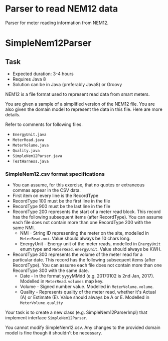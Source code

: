 # Parser to read NEM12 data 
Parser for meter reading information from NEM12.

# SimpleNem12Parser

## Task
* Expected duration: 3-4 hours
* Requires Java 8
* Solution can be in Java (preferably Java8) or Groovy

NEM12 is a file format used to represent read data from smart meters.

You are given a sample of a simplified version of the NEM12 file.  You are also given the domain model to represent the data in this file.  Here are more details.

Refer to comments for following files.
* `EnergyUnit.java`
* `MeterRead.java`
* `MeterVolume.java`
* `Quality.java`
* `SimpleNem12Parser.java`
* `TestHarness.java`

### SimpleNem12.csv format specifications
* You can assume, for this exercise, that no quotes or extraneous commas appear in the CSV data.
* First item on every line is the RecordType
* RecordType 100 must be the first line in the file
* RecordType 900 must be the last line in the file
* RecordType 200 represents the start of a meter read block.  This record has the following subsequent items (after RecordType).
You can assume each file does not contain more than one RecordType 200 with the same NMI.
  * NMI - String ID representing the meter on the site, modelled in `MeterRead.nmi`.  Value should always be 10 chars long. 
  * EnergyUnit - Energy unit of the meter reads, modelled in `EnergyUnit` enum type and `MeterRead.energyUnit`.  Value should always be KWH.
* RecordType 300 represents the volume of the meter read for a particular date.  This record has the following subsequent items (after RecordType).
You can assume each file does not contain more than one RecordType 300 with the same date.
  * Date - In the format yyyyMMdd (e.g. 20170102 is 2nd Jan, 2017).  Modelled in `MeterRead.volumes` map key.
  * Volume - Signed number value.  Modelled in `MeterVolume.volume`.
  * Quality - Represents quality of the meter read, whether it's Actual (A) or Estimate (E).  Value should always be A or E.  Modelled in `MeterVolume.quality`

Your task is to create a new class (e.g. SimpleNem12ParserImpl) that implement interface `SimpleNem12Parser`.

You cannot modify SimpleNem12.csv.  Any changes to the provided domain model is fine though it shouldn't be necessary.


